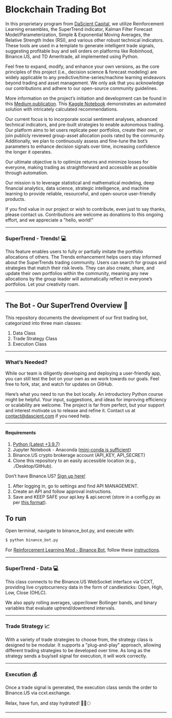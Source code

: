 # Blockchain Trading Bot

In this proprietary program from [DaScient Capital](https://dascientcapital.us), we utilize Reinforcement Learning ensembles, the SuperTrend indicator, Kalman Filter Forecast Model/Parameterization, Simple & Exponential Moving Averages, the Relative Strength Index (RSI), and various other robust technical indicators. These tools are used in a template to generate intelligent trade signals, suggesting profitable buy and sell orders on platforms like Robinhood, Binance.US, and TD Ameritrade, all implemented using Python.

Feel free to expand, modify, and enhance your own versions, as the core principles of this project (i.e., decision science & forecast modeling) are widely applicable to any predictive/time-series/machine learning endeavors beyond trading and asset management. We only ask that you acknowledge our contributions and adhere to our open-source community guidelines.

More information on the project’s initiation and development can be found in this [Medium publication](https://medium.com/coinmonks/daily-binance-us-crypto-trade-signals-fda4e8a205c8). This [Kaggle Notebook](https://www.kaggle.com/code/dascient/daily-crypto-buy-sell-decision-maker) demonstrates an automated solution with intricately calculated recommendations.

Our current focus is to incorporate social sentiment analyses, advanced technical indicators, and pre-built strategies to enable autonomous trading. Our platform aims to let users replicate peer portfolios, create their own, or join publicly reviewed group-asset allocation pools rated by the community. Additionally, we plan to continuously assess and fine-tune the bot’s parameters to enhance decision signals over time, increasing confidence the longer it operates.

Our ultimate objective is to optimize returns and minimize losses for everyone, making trading as straightforward and accessible as possible through automation.

Our mission is to leverage statistical and mathematical modeling, deep financial analytics, data science, strategic intelligence, and machine learning to provide reliable, resourceful, and open-source user-friendly products.

If you find value in our project or wish to contribute, even just to say thanks, please contact us. Contributions are welcome as donations to this ongoing effort, and we appreciate a "hello, world!"

---

### SuperTrend - Trends! :computer:

This feature enables users to fully or partially imitate the portfolio allocations of others. The Trends enhancement helps users stay informed about the SuperTrends trading community. Users can search for groups and strategies that match their risk levels. They can also create, share, and update their own portfolios within the community, meaning any new allocations by the group leader will automatically reflect in everyone’s portfolios. Let your creativity roam.

---

## The Bot - Our SuperTrend Overview :robot:

This repository documents the development of our first trading bot, categorized into three main classes:

1. Data Class
2. Trade Strategy Class
3. Execution Class

---

### What’s Needed?

While our team is diligently developing and deploying a user-friendly app, you can still test the bot on your own as we work towards our goals. Feel free to fork, star, and watch for updates on GitHub.

Here’s what you need to run the bot locally. An introductory Python course might be helpful. Your input, suggestions, and ideas for improving efficiency or scalability are welcome. The project is far from perfect, but your support and interest motivate us to release and refine it. Contact us at contact@dascient.com if you need help.

---

#### Requirements

1. [Python (Latest +3.9.7)](https://www.python.org/ftp/python/3.9.7/python-3.9.7-macosx10.9.pkg)
2. Jupyter Notebook - Anaconda ([mini-conda is sufficient](https://docs.conda.io/en/latest/miniconda.html))
3. Binance.US crypto brokerage account (API_KEY, API_SECRET)
4. Clone this repository to an easily accessible location (e.g., ./Desktop/GitHub).

Don’t have Binance.US? [Sign up here!](https://accounts.binance.us/en/register?ref=52441695)

1. After logging in, go to settings and find API MANAGEMENT.
2. Create an API and follow approval instructions.
3. Save and KEEP SAFE your api.key & api.secret (store in a config.py as per [this format](https://github.com/DaScient/SuperTrendTradingBot/blob/main/Binance%20Trading%20Bot/config.py)).

## To run

Open terminal, navigate to binance_bot.py, and execute with:

```bash
$ python binance_bot.py
```


For [Reinforcement Learning Mod - Binance Bot](https://github.com/DaScient/SuperTrendTradingBot/tree/main/RL-Binance), follow these [instructions](https://github.com/DaScient/SuperTrendTradingBot/blob/main/RL-Binance/README.md).

 ---

### SuperTrend - Data :computer:

This class connects to the Binance.US WebSocket interface via CCXT, providing live cryptocurrency data in the form of candlesticks: Open, High, Low, Close (OHLC).

We also apply rolling averages, upper/lower Bollinger bands, and binary variables that evaluate uptrend/downtrend intervals.

---

### Trade Strategy :chart_with_upwards_trend:

With a variety of trade strategies to choose from, the strategy class is designed to be modular. It supports a "plug-and-play" approach, allowing different trading strategies to be developed over time. As long as the strategy sends a buy/sell signal for execution, it will work correctly.

---

### Execution :moneybag:

Once a trade signal is generated, the execution class sends the order to Binance.US via ccxt.exchange.

Relax, have fun, and stay hydrated! :tada::rocket::full_moon:

---